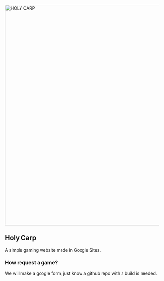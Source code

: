 <img width="1280" height="720" alt="HOLY CARP" src="https://github.com/user-attachments/assets/75445a1f-abeb-4dfe-bea0-17dee5d6e108" />

## Holy Carp
A simple gaming website made in Google Sites.

### How request a game?
We will make a google form, just know a github repo with a build is needed.


